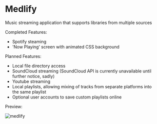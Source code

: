 # Medlify
Music streaming application that supports libraries from multiple sources

Completed Features:
  - Spotify steaming
  - 'Now Playing' screen with animated CSS background


Planned Features:
  - Local file directory access
  - SoundCloud streaming (SoundCloud API is currently unavailable until further notice, sadly)
  - Youtube streaming
  - Local playlists, allowing mixing of tracks from separate platforms into the same playlist
  - Optional user accounts to save custom playlists online


Preview:

![medlify](https://i.imgur.com/qfeebTd.png)
